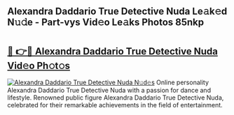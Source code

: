 ## Alexandra Daddario True Detective Nuda Le𝚊k𝚎d N𝚞𝚍e - Part-vys Vid𝚎o Le𝚊ks Photos 85nkp

# <h2><a href="http://fbea864.evod.top/?m=Alexandra+Daddario+True+Detective+Nuda">🔗 👉🔴 Alexandra Daddario True Detective Nuda Vid𝚎o Ph𝚘t𝚘s</a></h2>

[![Alexandra Daddario True Detective Nuda N𝚞d𝚎s](https://i.imgur.com/8V9OHl7.gif)](http://fbea864.evod.top/?m=Alexandra+Daddario+True+Detective+Nuda)
Online personality Alexandra Daddario True Detective Nuda with a passion for dance and lifestyle. Renowned public figure Alexandra Daddario True Detective Nuda, celebrated for their remarkable achievements in the field of entertainment. 
